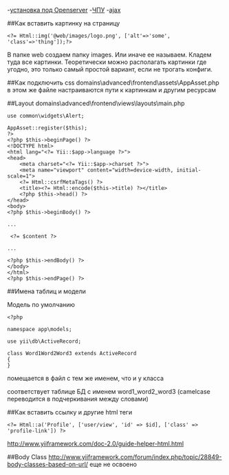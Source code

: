 

-[установка под Openserver](https://github.com/YushkinaS/yii2-study/blob/master/instal%20for%20Openserver.md)
-[ЧПУ](https://github.com/YushkinaS/yii2-study/blob/master/pretty%20urls.md)
-[ajax](https://github.com/YushkinaS/yii2-study/blob/master/ajax.md)


##Как вставить картинку на страницу
```
<?= Html::img('@web/images/logo.png', ['alt'=>'some', 'class'=>'thing']);?> 
```
В папке web создаем папку images. Или иначе ее называем. Кладем туда все картинки.
Теоретически можно располагать картинки где угодно, это только самый простой вариант, если не трогать конфиги. 

##Как подключить css
domains\advanced\frontend\assets\AppAsset.php
в этом же файле настраиваются пути к картинкам и другим ресурсам

##Layout
domains\advanced\frontend\views\layouts\main.php 
```
use common\widgets\Alert;

AppAsset::register($this);
?>
<?php $this->beginPage() ?>
<!DOCTYPE html>
<html lang="<?= Yii::$app->language ?>">
<head>
    <meta charset="<?= Yii::$app->charset ?>">
    <meta name="viewport" content="width=device-width, initial-scale=1">
    <?= Html::csrfMetaTags() ?>
    <title><?= Html::encode($this->title) ?></title>
    <?php $this->head() ?>
</head>
<body>
<?php $this->beginBody() ?>

...

 <?= $content ?>

...

<?php $this->endBody() ?>
</body>
</html>
<?php $this->endPage() ?>
```

##Имена таблиц и модели

Модель по умолчанию
```
<?php

namespace app\models;

use yii\db\ActiveRecord;

class Word1Word2Word3 extends ActiveRecord
{
}
```
помещается в файл с тем же именем, что и у класса

соответствует таблице БД с именем word1_word2_word3 (camelcase переводится в подчеркивания между словами)

##Как вставить ссылку и другие html теги
```
<?= Html::a('Profile', ['user/view', 'id' => $id], ['class' => 'profile-link']) ?>
```
http://www.yiiframework.com/doc-2.0/guide-helper-html.html

##Body Class
http://www.yiiframework.com/forum/index.php/topic/28849-body-classes-based-on-url/
еще не освоено
